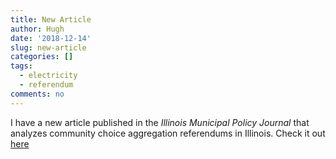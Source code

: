 ```yaml
---
title: New Article
author: Hugh
date: '2018-12-14'
slug: new-article
categories: []
tags:
  - electricity
  - referendum
comments: no
---
```

I have a new article published in the *Illinois Municipal Policy Journal* that analyzes community choice aggregation referendums in Illinois.  Check it out [here](https://las.depaul.edu/centers-and-institutes/chaddick-institute-for-metropolitan-development/research-and-publications/Documents/IMPJ_49-66_Community-Choice-Aggregation.pdf)
